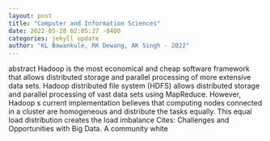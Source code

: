```yaml
--- 
layout: post 
title: "Computer and Information Sciences" 
date: 2022-05-28 02:05:27 -0400 
categories: jekyll update 
author: "KL Bawankule, RK Dewang, AK Singh - 2022" 
--- 
```

abstract Hadoop is the most economical and cheap software framework that allows distributed storage and parallel processing of more extensive data sets. Hadoop distributed file system (HDFS) allows distributed storage and parallel processing of vast data sets using MapReduce. However, Hadoop s current implementation believes that computing nodes connected in a cluster are homogeneous and distribute the tasks equally. This equal load distribution creates the load imbalance Cites: Challenges and Opportunities with Big Data. A community white